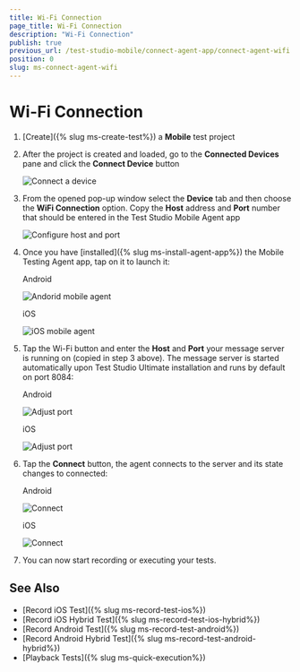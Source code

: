 ```yaml
---
title: Wi-Fi Connection
page_title: Wi-Fi Connection
description: "Wi-Fi Connection"
publish: true
previous_url: /test-studio-mobile/connect-agent-app/connect-agent-wifi
position: 0
slug: ms-connect-agent-wifi
---
```


# Wi-Fi Connection

1. [Create]({% slug ms-create-test%}) a **Mobile** test project

2. After the project is created and loaded, go to the **Connected Devices** pane and click the **Connect Device** button

	![Connect a device](/img/test-studio-mobile/connect-agent-app/connect-agent-wifi/fig2.png)

3. From the opened pop-up window select the **Device** tab and then choose the **WiFi Connection** option. Copy the **Host** address and **Port** number that should be entered in the Test Studio Mobile Agent app

	![Configure host and port](/img/test-studio-mobile/connect-agent-app/connect-agent-wifi/fig3.png)

4. Once you have [installed]({% slug ms-install-agent-app%}) the Mobile Testing Agent app, tap on it to launch it:
 
 	Android

 	![Andorid mobile agent](/img/test-studio-mobile/connect-agent-app/connect-agent-wifi/fig4.png)

	iOS

	![iOS mobile agent](/img/test-studio-mobile/connect-agent-app/connect-agent-wifi/fig7.png)

5. Tap the Wi-Fi button and enter the **Host** and **Port** your message server is running on (copied in step 3 above). The message server is started automatically upon Test Studio Ultimate installation and runs by default on port 8084:

	Android

	![Adjust port](/img/test-studio-mobile/connect-agent-app/connect-agent-wifi/fig5.png)

	iOS

	![Adjust port](/img/test-studio-mobile/connect-agent-app/connect-agent-wifi/fig8.png)

6. Tap the **Connect** button, the agent connects to the server and its state changes to connected:

	Android

	![Connect](/img/test-studio-mobile/connect-agent-app/connect-agent-wifi/fig6.png)

	iOS

	![Connect](/img/test-studio-mobile/connect-agent-app/connect-agent-wifi/fig9.png)

7. You can now start recording or executing your tests.


See Also
--------

+ [Record iOS Test]({% slug ms-record-test-ios%})
+ [Record iOS Hybrid Test]({% slug ms-record-test-ios-hybrid%})
+ [Record Android Test]({% slug ms-record-test-android%})
+ [Record Android Hybrid Test]({% slug ms-record-test-android-hybrid%})
+ [Playback Tests]({% slug ms-quick-execution%})